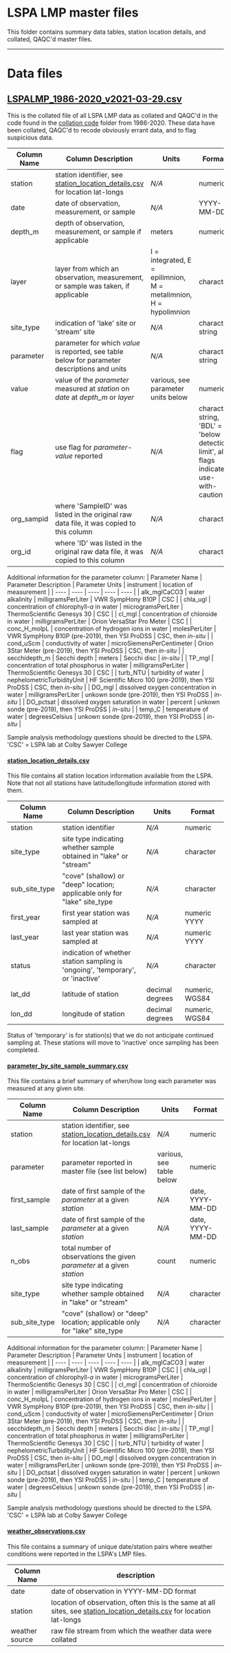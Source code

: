 # LSPA LMP master files

This folder contains summary data tables, station location details, and collated, QAQC'd master files. 

***

# Data files

## [LSPALMP_1986-2020_v2021-03-29.csv](https://github.com/Lake-Sunapee-Protective-Association/LMP/blob/main/master%20files/LSPALMP_1986-2020_v2021-03-29.csv)

This is the collated file of all LSPA LMP data as collated and QAQC'd in the code found in the [collation code](http://github.com/Lake-Sunapee-Protective-Assocaition/LMP/blob/main/collation%20code/) folder from 1986-2020. These data have been collated, QAQC'd to recode obviously errant data, and to flag suspicious data.

| 	Column Name		|	Column Description															|	Units	|	Format 	|
| 	----			|	----																		|	----	|	----	|
|	station	|	station identifier, see [station_location_details.csv](https://github.com/Lake-Sunapee-Protective-Association/LMP/blob/main/master%20files/station_location_details.csv) for location lat-longs	|	*N/A*	|	numeric	|
|	date	|	date of observation, measurement, or sample	|	*N/A*	|	YYYY-MM-DD	|
|	depth_m	|	depth of observation, measurement, or sample if applicable	|	meters	|	numeric	|
|	layer	|	layer from which an observation, measurement, or sample was taken, if applicable	|	I = integrated, E = epilimnion, M = metalimnion, H = hypolimnion	|	character	|
|	site_type	|	indication of 'lake' site or 'stream' site	|	*N/A*	| character string	|
|	parameter	| 	parameter for which *value* is reported, see table below for parameter descriptions and units	|	*N/A*	|	character string	|
|	value	|	value of the *parameter* measured at *station* on *date* at *depth_m* or *layer*	|	various, see parameter units below	|	numeric	|
|	flag	|	use flag for *parameter*-*value* reported	|	*N/A*	|	character string, 'BDL' = 'below detection limit', all flags indicate use-with-caution	|	
|	org_sampid	|	where 'SampleID' was listed in the original raw data file, it was copied to this column	|	*N/A*	|	character	|	
|	org_id	|	where 'ID' was listed in the original raw data file, it was copied to this column	|	*N/A*	|	character	|


Additional information for the parameter column:
| 	Parameter Name	|	Parameter Description							|	Parameter Units	|	instrument	|	location of measurement	|
| 	----			|	----											|	----	| 	----	|	----	|
|	alk_mglCaCO3	|	water alkalinity								| 	milligramsPerLiter |	VWR SympHony B10P	|	CSC	|
|	chla_ugl		|	concentration of chlorophyll-*a* in water		|	microgramsPerLiter	|	ThermoScientific Genesys 30	|	CSC	|
|	cl_mgl			|	concentration of chloroide in water				|	milligramsPerLiter	|	Orion VersaStar Pro Meter	|	CSC	|
|	conc_H_molpL	|	concentration of hydrogen ions in water			|	molesPerLiter	|	VWR SympHony B10P (pre-2019), then YSI ProDSS	|	CSC, then *in-situ*	|
|	cond_uScm		|	conductivity of water							|	microSiemensPerCentimeter	|	Orion 3Star Meter (pre-2019), then YSI ProDSS	|	CSC, then *in-situ*	|
|	secchidepth_m	|	Secchi depth									| 	meters	|	Secchi disc	|	*in-situ*	|
|	TP_mgl			| 	concentration of total phosphorus in water		|	milligramsPerLiter	|	ThermoScientific Genesys 30	|	CSC	|
|	turb_NTU		|	turbidity of water								|	nephelometricTurbidityUnit	|	 HF Scientific Micro 100 (pre-2019), then YSI ProDSS	|	CSC, then *in-situ*	|
|	DO_mgl			|	dissolved oxygen concentration in water			| 	milligramsPerLiter	|	unkown sonde (pre-2019), then YSI ProDSS	|	*in-situ*	|
|	DO_pctsat		|	dissolved oxygen saturation in water			| 	percent	|	unkown sonde (pre-2019), then YSI ProDSS	|	*in-situ*	|
|	temp_C			|	temperature of water							|	degreesCelsius	|	unkown sonde (pre-2019), then YSI ProDSS	|	*in-situ*	|

Sample analysis methodology questions should be directed to the LSPA. 'CSC' = LSPA lab at Colby Sawyer College

#### [station_location_details.csv](https://github.com/Lake-Sunapee-Protective-Association/LMP/blob/main/master%20files/station_location_details.csv)

This file contains all station location information available from the LSPA. Note that not all stations have latitude/longitude information stored with them.

| 	Column Name		|	Column Description															|	Units	|	Format 	|
| 	----			|	----																		|	----	|	----	|
|	station			|	station identifier															| 	*N/A*	|	numeric	|
|	site_type		|	site type indicating whether sample obtained in "lake" or "stream"			|	*N/A*	|	character	|
|	sub_site_type	| 	"cove" (shallow) or "deep" location; applicable only for "lake" site_type	| 	*N/A*	|	character	|
|	first_year		|	first year station was sampled at											|	*N/A*	|	numeric YYYY	|
|	last_year		|	last year station was sampled at											|	*N/A*	|	numeric YYYY	|
|	status			|	indication of whether station sampling is 'ongoing', 'temporary', or 'inactive' |	*N/A*	|	character	|
|	lat_dd			|	latitude of station															| decimal degrees | numeric, WGS84 |
|	lon_dd			|	longitude of station														| decimal degrees |	numeric, WGS84 |	

Status of 'temporary' is for station(s) that we do not anticipate continued sampling at. These stations will move to 'inactive' once sampling has been completed. 


#### [parameter_by_site_sample_summary.csv](https://github.com/Lake-Sunapee-Protective-Association/LMP/blob/main/master%20files/parameter_by_site_sample_summary.csv)

This file contains a brief summary of when/how long each parameter was measured at any given site.

| 	Column Name		|	Column Description															|	Units	|	Format 	|
| 	----			|	----																		|	----	|	----	|
|	station			|	station identifier, see [station_location_details.csv](https://github.com/Lake-Sunapee-Protective-Association/LMP/blob/main/master%20files/station_location_details.csv) for location lat-longs	| 	*N/A*	|	numeric	|
|	parameter		|	parameter reported in master file (see list below)							| various, see table below	| numeric	|
|	first_sample	| 	date of first sample of the *parameter* at a given *station*				|	*N/A*	|	date, YYYY-MM-DD |
|	last_sample		|	date of first sample of the *parameter* at a given *station*				|	*N/A*	|	date, YYYY-MM-DD |
|	n_obs			| 	total number of observations the given *parameter* at a given *station*		|	count	|	numeric	|
|	site_type		|	site type indicating whether sample obtained in "lake" or "stream"			|	*N/A*	|	character	|
|	sub_site_type	| 	"cove" (shallow) or "deep" location; applicable only for "lake" site_type	| 	*N/A*	|	character	|


Additional information for the parameter column:
| 	Parameter Name	|	Parameter Description							|	Parameter Units	|	instrument	|	location of measurement	|
| 	----			|	----											|	----	| 	----	|	----	|
|	alk_mglCaCO3	|	water alkalinity								| 	milligramsPerLiter |	VWR SympHony B10P	|	CSC	|
|	chla_ugl		|	concentration of chlorophyll-*a* in water		|	microgramsPerLiter	|	ThermoScientific Genesys 30	|	CSC	|
|	cl_mgl			|	concentration of chloroide in water				|	milligramsPerLiter	|	Orion VersaStar Pro Meter	|	CSC	|
|	conc_H_molpL	|	concentration of hydrogen ions in water			|	molesPerLiter	|	VWR SympHony B10P (pre-2019), then YSI ProDSS	|	CSC, then *in-situ*	|
|	cond_uScm		|	conductivity of water							|	microSiemensPerCentimeter	|	Orion 3Star Meter (pre-2019), then YSI ProDSS	|	CSC, then *in-situ*	|
|	secchidepth_m	|	Secchi depth									| 	meters	|	Secchi disc	|	*in-situ*	|
|	TP_mgl			| 	concentration of total phosphorus in water		|	milligramsPerLiter	|	ThermoScientific Genesys 30	|	CSC	|
|	turb_NTU		|	turbidity of water								|	nephelometricTurbidityUnit	|	 HF Scientific Micro 100 (pre-2019), then YSI ProDSS	|	CSC, then *in-situ*	|
|	DO_mgl			|	dissolved oxygen concentration in water			| 	milligramsPerLiter	|	unkown sonde (pre-2019), then YSI ProDSS	|	*in-situ*	|
|	DO_pctsat		|	dissolved oxygen saturation in water			| 	percent	|	unkown sonde (pre-2019), then YSI ProDSS	|	*in-situ*	|
|	temp_C			|	temperature of water							|	degreesCelsius	|	unkown sonde (pre-2019), then YSI ProDSS	|	*in-situ*	|

Sample analysis methodology questions should be directed to the LSPA. 'CSC' = LSPA lab at Colby Sawyer College


#### [weather_observations.csv](https://github.com/Lake-Sunapee-Protective-Association/LMP/blob/main/master%20files/weather_observations.csv)

This file contains a summary of unique date/station pairs where weather conditions were reported in the LSPA's LMP files. 

|	Column Name	|	description	|
|	----	|	----	|
|	date	|	date of observation in YYYY-MM-DD format	|
|	station	|	location of observation, often this is the same at all sites, see [station_location_details.csv](https://github.com/Lake-Sunapee-Protective-Association/LMP/blob/main/master%20files/station_location_details.csv) for location lat-longs	|
|	weather	source	|	raw file stream from which the weather data were collated	|
